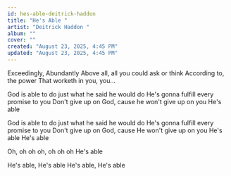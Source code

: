 ```yaml
---
id: hes-able-deitrick-haddon
title: "He's Able "
artist: "Deitrick Haddon "
album: ""
cover: ""
created: "August 23, 2025, 4:45 PM"
updated: "August 23, 2025, 4:45 PM"
---
```


Exceedingly, Abundantly
Above all, all you could ask or think
According to, the power
That worketh in you, you...

God is able to do just what he said he would do
He's gonna fulfill every promise to you
Don't give up on God, cause he won't give up on you
He's able

God is able to do just what he said he would do
He's gonna fulfill every promise to you
Don't give up on God, cause He won't give up on you
He's able
He's able

Oh, oh oh oh, oh oh oh
He's able

He's able, He's able
He's able, He's able